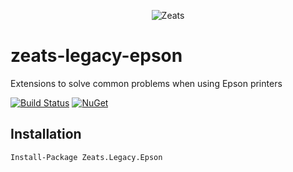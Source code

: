 ﻿<div align="center">

![Zeats](https://zeatsbalancaautomatica.blob.core.windows.net/icons/nuget.png)

</div>

# zeats-legacy-epson

Extensions to solve common problems when using Epson printers

[![Build Status](https://dev.azure.com/zeats/Legacy/_apis/build/status/zeats-legacy-epson?branchName=master)](https://dev.azure.com/zeats/Legacy/_build/latest?definitionId=17&branchName=master)
[![NuGet](https://img.shields.io/nuget/v/Zeats.Legacy.Epson.svg)](https://www.nuget.org/packages/Zeats.Legacy.Epson)

## Installation

```PM>
Install-Package Zeats.Legacy.Epson
```